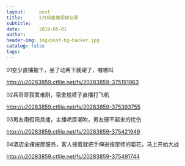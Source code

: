 ```yaml
---
layout:     post
title:      5月份直播视频记录
subtitle:   
date:       2019-05-01
author:     
header-img: img/post-bg-hacker.jpg
catalog: false
tags: 
---
```



01空少直播被干，坐了动两下就硬了，嗷嗷叫

http://u20283859.ctfile.net/fs/20283859-375191963

02兵哥哥寂寞难耐，宿舍脱裤子直播打飞机

http://u20283859.ctfile.net/fs/20283859-375393755

03男友用假阳具捅，主播喷尿潮吹，男友硬不起来的忧伤

http://u20283859.ctfile.net/fs/20283859-375421949

04酒店全裸按摩服务，客人按着就把手伸进按摩师的菊花，马上开始大战

http://u20283859.ctfile.net/fs/20283859-375491744


